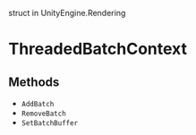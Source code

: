 struct in UnityEngine.Rendering
# ThreadedBatchContext

## Methods
- `AddBatch`
- `RemoveBatch`
- `SetBatchBuffer`
